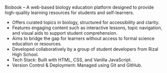 Biobook – A web-based biology education platform designed to provide high-quality learning resources for students and self-learners.
- Offers curated topics in biology, structured for accessibility and clarity.
- Features engaging content such as interactive lessons, topic navigation, and visual aids to support student comprehension.
- Aims to bridge the gap for learners without access to formal science education or resources.
- Developed collaboratively by a group of student developers from Rizal High School.
- Tech Stack: Built with HTML, CSS, and Vanilla JavaScript.
- Version Control & Deployment: Managed using Git and GitHub.
